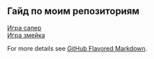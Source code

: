 ## Гайд по моим репозиториям

[Игра сапер](https://github.com/KVostok/minesweeper)<br>
[Игра змейка](https://github.com/KVostok/snake)





For more details see [GitHub Flavored Markdown](https://guides.github.com/features/mastering-markdown/).
